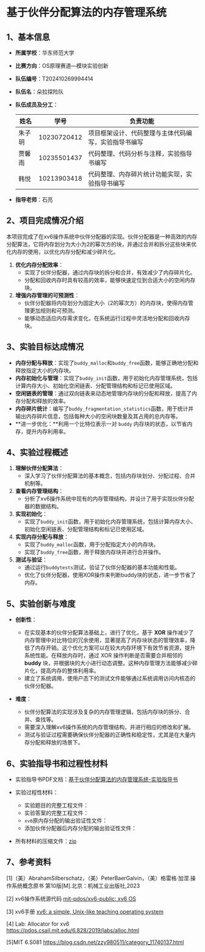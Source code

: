 # 基于伙伴分配算法的内存管理系统

## 1、基本信息

- **所属学校**：华东师范大学

- **比赛方向**：OS原理赛道—模块实验创新

- **队伍编号**：T202410269994414 

- **队伍名**：朵拉探险队

- **队伍成员及分工**：

  | 姓名   | 学号        | 负责功能                                             |
  | ------ | ----------- | ---------------------------------------------------- |
  | 朱子玥 | 10230720412 | 项目框架设计、代码整理与主体代码编写，实验指导书编写 |
  | 贾馨雨 | 10235501437 | 代码整理、代码分析与注释，实验指导书编写             |
  | 韩悦   | 10213903418 | 代码整理、内存碎片统计功能实现，实验指导书编写       |

- **指导老师**：石亮



## 2、项目完成情况介绍

​	本项目完成了在xv6操作系统中伙伴分配器的实现。伙伴分配器是一种高效的内存分配算法，它将内存划分为大小为2的幂次方的块，并通过合并和拆分这些块来优化内存的使用，以优化内存分配和减少碎片化。

1. **优化内存分配效率**：
   - 实现了伙伴分配器，通过内存块的拆分和合并，有效减少了内存碎片化。
   - 分配和回收内存时具有较高的效率，能够快速定位到合适大小的空闲内存块。
2. **增强内存管理的可预测性**：
   - 伙伴分配器将内存划分为固定大小（2的幂次方）的内存块，使得内存管理更加规则和可预测。
   - 能够动态适应内存需求变化，在系统运行过程中灵活地分配和回收内存块。



## 3、实验目标达成情况

- **内存分配与释放**：实现了`buddy_malloc`和`buddy_free`函数，能够正确地分配和释放指定大小的内存块。
- **内存初始化与管理**：实现了`buddy_init`函数，用于初始化内存管理系统，包括计算内存大小、初始化空闲链表、分配管理结构和标记已使用区域。
- **空闲链表的管理**：通过双向链表来动态地管理内存块的分配和释放，提高了内存分配和释放的效率。
- **内存碎片统计**：编写了`buddy_fragmentation_statistics`函数，用于统计并输出内存碎片信息，包括每种大小的空闲块数量及其占用的总内存等。
- **进一步优化：**利用一个比特位表示一对 `buddy` 内存块的状态，以节省内存，提升内存利用率。

## 4、实验过程概述

1. **理解伙伴分配算法**：
   - 深入学习了伙伴分配算法的基本概念，包括内存块划分、分配过程、合并机制等。
2. **查看内存管理结构**：
   - 分析了xv6操作系统中现有的内存管理结构，并设计了用于实现伙伴分配器的数据结构。
3. **实现初始化**：
   - 实现了`buddy_init`函数，用于初始化内存管理系统，包括计算内存大小、初始化空闲链表、分配管理结构和标记已使用区域。
4. **实现内存分配与释放**：
   - 实现了`buddy_malloc`函数，用于分配指定大小的内存块。
   - 实现了`buddy_free`函数，用于释放内存块并进行合并操作。
5. **测试与验证**：
   - 通过运行`buddytests`测试，验证了伙伴分配器的基本功能和性能。
   - 优化了伙伴分配器，使用XOR操作来判断buddy块的状态，进一步节省了内存。



## 5、实验创新与难度

- **创新性**：
  - 在实现基本的伙伴分配算法基础上，进行了优化，基于 **XOR** 操作减少了内存管理中对比特位的冗余使用，显著提高了内存块状态的管理效率，降低了内存开销。这个优化方案可以在较大内存环境下有效节省资源，提升系统性能。在释放内存时，通过 XOR 操作判断是否需要合并相邻的 **buddy** 块，并根据块的大小进行动态调整。这种内存管理方法能够减少碎片化，提高内存的整体利用率。
  - 建立了系统调用，使用户态下的测试文件能够通过系统调用访问内核态的伙伴分配器。

- **难度**：
  - 伙伴分配算法的实现涉及复杂的内存管理逻辑，包括内存块的拆分、合并、查找等。
  - 需要深入理解xv6操作系统的内存管理结构，并进行相应的修改和扩展。
  - 测试与验证过程需要确保伙伴分配器的正确性和稳定性，尤其是在大量内存分配和释放的场景下。



## 6、实验指导书和过程性材料

- 实验指导书PDF文档：[基于伙伴分配算法的内存管理系统-实验指导书](<https://gitlab.eduxiji.net/T202410269994414/project2608132-274517/-/blob/main/%E5%9F%BA%E4%BA%8E%E4%BC%99%E4%BC%B4%E5%88%86%E9%85%8D%E7%AE%97%E6%B3%95%E7%9A%84%E5%86%85%E5%AD%98%E7%AE%A1%E7%90%86%E7%B3%BB%E7%BB%9F-%E5%AE%9E%E9%AA%8C%E6%8C%87%E5%AF%BC%E4%B9%A6.pdf>)

- 实验过程性材料：

  - 实验题目的完整工程文件：
  - 实验答案的完整工程文件：
  - `xv6`原内存分配的输出验证性文件：
  - 添加伙伴分配器后内存分配的输出验证性文件：
  
- 所有材料的压缩文件：[zip](<https://gitlab.eduxiji.net/T202410269994414/project2608132-274517/-/tree/main/Experimental%20Process%20Materials-zip>)

  
  
  

## 7、参考资料

[1]（美）AbrahamSilberschatz，（美）PeterBaerGalvin，（美）格雷格·加涅.操作系统概念原书  第10版[M].北京：机械工业出版社,2023

[2] xv6操作系统源代码 [mit-pdos/xv6-public: xv6 OS](https://github.com/mit-pdos/xv6-public)

[3] xv6手册  [xv6: a simple, Unix-like teaching operating system](https://pdos.csail.mit.edu/6.828/2021/xv6/book-riscv-rev2.pdf)

[4] Lab: Allocator for xv6  https://pdos.csail.mit.edu/6.828/2019/labs/alloc.html

[5]MIT 6.S081 https://blog.csdn.net/zzy980511/category_11740137.html

